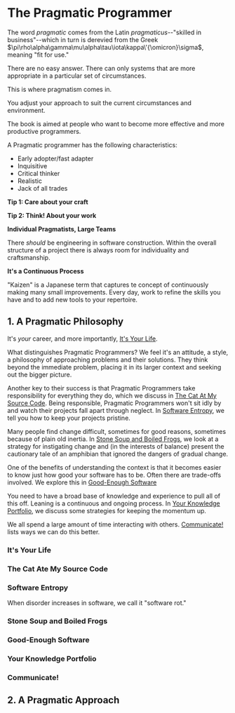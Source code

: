# The Pragmatic Programmer

The word _pragmatic_ comes from the Latin _pragmaticus_--"skilled in business"--which in turn is derevied from the Greek $\pi\rho\alpha\gamma\mu\alpha\tau\iota\kappa\'{\omicron}\sigma$, meaning "fit for use."

There are no easy answer. There can only systems that are more appropriate in a particular set of circumstances.

This is where pragmatism comes in.

You adjust your approach to suit the current circumstances and environment.

The book is aimed at people who want to become more effective and more productive programmers.

A Pragmatic programmer has the following characteristics:

- Early adopter/fast adapter
- Inquisitive
- Critical thinker
- Realistic
- Jack of all trades

__Tip 1: Care about your craft__

__Tip 2: Think! About your work__

__Individual Pragmatists, Large Teams__

There _should_ be engineering in software construction. Within the overall structure of a project there is always room for individuality and craftsmanship.

__It's a Continuous Process__

"Kaizen" is a Japanese term that captures te concept of continuously making many small improvements. Every day, work to refine the skills you have and to add new tools to your repertoire.

## 1. A Pragmatic Philosophy

It's _your_ career, and more importantly, [It's Your Life](#its-your-life).

What distinguishes Pragmatic Programmers? We feel it's an attitude, a style, a philosophy of approaching problems and their solutions. They think beyond the immediate problem, placing it in its larger context and seeking out the bigger picture.

Another key to their success is that Pragmatic Programmers take responsibility for everything they do, which we discuss in [The Cat At My Source Code](#the-cat-ate-my-source-code). Being responsible, Pragmatic Programmers won't sit idly by and watch their projects fall apart through neglect. In [Software Entropy](#software-entropy), we tell you how to keep your projects pristine.

Many people find change difficult, sometimes for good reasons, sometimes because of plain old inertia. In [Stone Soup and Boiled Frogs](#stone-soup-and-boiled-frogs), we look at a strategy for instigating change and (in the interests of balance) present the cautionary tale of an amphibian that ignored the dangers of gradual change.

One of the benefits of understanding the context is that it becomes easier to know just how good your software has to be. Often there are trade-offs involved. We explore this in [Good-Enough Software](#good-enough-software)

You need to have a broad base of knowledge and experience to pull all of this off. Leaning is a continuous and ongoing process. In [Your Knowledge Portfolio](#your-knowledge-portfolio), we discuss some strategies for keeping the momentum up.

We all spend a large amount of time interacting with others. [Communicate!](#communicate) lists ways we can do this better.

### It's Your Life

### The Cat Ate My Source Code

### Software Entropy

When disorder increases in software, we call it "software rot." 

### Stone Soup and Boiled Frogs

### Good-Enough Software

### Your Knowledge Portfolio

### Communicate!

## 2. A Pragmatic Approach
